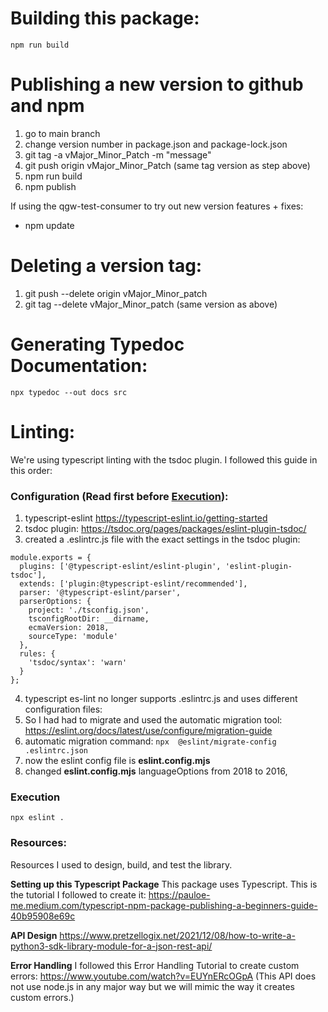 # Building this package:

`npm run build`

# Publishing a new version to github and npm

1. go to main branch
2. change version number in package.json and package-lock.json
3. git tag -a vMajor_Minor_Patch -m "message"
4. git push origin vMajor_Minor_Patch (same tag version as step above)
5. npm run build
6. npm publish

If using the qgw-test-consumer to try out new version features + fixes:

- npm update

# Deleting a version tag:

1. git push --delete origin vMajor_Minor_patch
2. git tag --delete vMajor_Minor_patch (same version as above)

# Generating Typedoc Documentation:

`npx typedoc --out docs src`

# Linting:

We're using typescript linting with the tsdoc plugin.
I followed this guide in this order:

### Configuration (Read first before [Execution](#execution)):

1. typescript-eslint https://typescript-eslint.io/getting-started
2. tsdoc plugin: https://tsdoc.org/pages/packages/eslint-plugin-tsdoc/
3. created a .eslintrc.js file with the exact settings in the tsdoc plugin:

```
module.exports = {
  plugins: ['@typescript-eslint/eslint-plugin', 'eslint-plugin-tsdoc'],
  extends: ['plugin:@typescript-eslint/recommended'],
  parser: '@typescript-eslint/parser',
  parserOptions: {
    project: './tsconfig.json',
    tsconfigRootDir: __dirname,
    ecmaVersion: 2018,
    sourceType: 'module'
  },
  rules: {
    'tsdoc/syntax': 'warn'
  }
};
```

4. typescript es-lint no longer supports .eslintrc.js and uses different configuration files:
5. So I had had to migrate and used the automatic migration tool: https://eslint.org/docs/latest/use/configure/migration-guide
6. automatic migration command: `npx  @eslint/migrate-config .eslintrc.json`
7. now the eslint config file is **eslint.config.mjs**
8. changed **eslint.config.mjs** languageOptions from 2018 to 2016,

### Execution

`npx eslint .`

### Resources:

Resources I used to design, build, and test the library.

**Setting up this Typescript Package**
This package uses Typescript. This is the tutorial I followed to create it:
https://pauloe-me.medium.com/typescript-npm-package-publishing-a-beginners-guide-40b95908e69c

**API Design**
https://www.pretzellogix.net/2021/12/08/how-to-write-a-python3-sdk-library-module-for-a-json-rest-api/

**Error Handling**
I followed this Error Handling Tutorial to create custom errors:
https://www.youtube.com/watch?v=EUYnERcOGpA
(This API does not use node.js in any major way but we will mimic the way it creates custom errors.)
